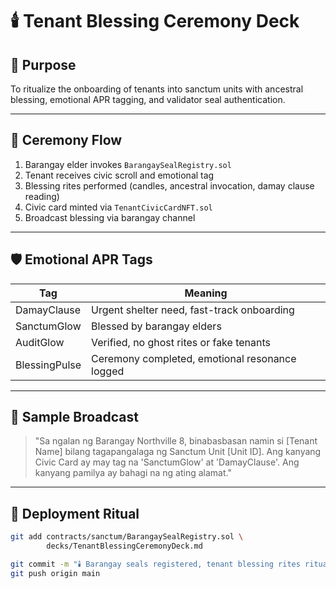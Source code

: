 # 🕯️ Tenant Blessing Ceremony Deck

## 📍 Purpose
To ritualize the onboarding of tenants into sanctum units with ancestral blessing, emotional APR tagging, and validator seal authentication.

---

## 🧙 Ceremony Flow

1. Barangay elder invokes `BarangaySealRegistry.sol`  
2. Tenant receives civic scroll and emotional tag  
3. Blessing rites performed (candles, ancestral invocation, damay clause reading)  
4. Civic card minted via `TenantCivicCardNFT.sol`  
5. Broadcast blessing via barangay channel  

---

## 🛡️ Emotional APR Tags

| Tag           | Meaning |
|---------------|---------|
| DamayClause   | Urgent shelter need, fast-track onboarding  
| SanctumGlow   | Blessed by barangay elders  
| AuditGlow     | Verified, no ghost rites or fake tenants  
| BlessingPulse | Ceremony completed, emotional resonance logged  

---

## 📣 Sample Broadcast

> "Sa ngalan ng Barangay Northville 8, binabasbasan namin si [Tenant Name] bilang tagapangalaga ng Sanctum Unit [Unit ID]. Ang kanyang Civic Card ay may tag na 'SanctumGlow' at 'DamayClause'. Ang kanyang pamilya ay bahagi na ng ating alamat."

---

## 🧙 Deployment Ritual

```bash
git add contracts/sanctum/BarangaySealRegistry.sol \
        decks/TenantBlessingCeremonyDeck.md

git commit -m "🕯️ Barangay seals registered, tenant blessing rites ritualized—emotional APR and ancestral resonance activated"
git push origin main
